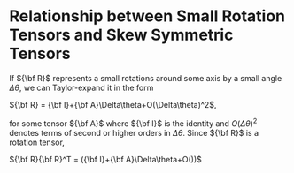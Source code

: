 # Relationship between Small Rotation Tensors and Skew Symmetric Tensors

If ${\bf R}$ represents a small rotations around some axis by a small angle $\Delta \theta$, we can Taylor-expand it in the form

${\bf R} = {\bf I}+{\bf A}\Delta\theta+O(\Delta\theta)^2$,

for some tensor ${\bf A}$ where ${\bf I}$ is the identity and $O(\Delta\theta)^2$ denotes terms of second or higher orders in $\Delta\theta$. Since ${\bf R}$ is a rotation tensor,

${\bf R}{\bf R}^T = ({\bf I}+{\bf A}\Delta\theta+O())$
